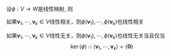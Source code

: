 设$\phi: V \to W$是线性映射, 则

如果$\boldsymbol v_1, \cdots, \boldsymbol v_k \in V$线性相关，则$\phi(\boldsymbol v_1), \cdots, \phi(\boldsymbol v_k)$也线性相关

如果$\boldsymbol v_1, \cdots, \boldsymbol v_k \in V$线性无关，则$\phi(\boldsymbol v_1), \cdots, \phi(\boldsymbol v_k)$也线性无关当且仅当
$$
\ker (\phi) \cap \langle \boldsymbol v_1, \cdots, \boldsymbol v_k \rangle = \{\boldsymbol 0\}
$$


